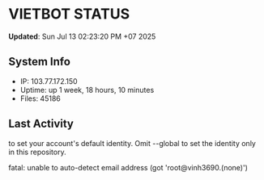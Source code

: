 # VIETBOT STATUS
**Updated**: Sun Jul 13 02:23:20 PM +07 2025

## System Info
- IP: 103.77.172.150
- Uptime: up 1 week, 18 hours, 10 minutes
- Files: 45186

## Last Activity

to set your account's default identity.
Omit --global to set the identity only in this repository.

fatal: unable to auto-detect email address (got 'root@vinh3690.(none)')
